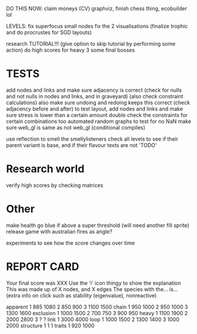 DO THIS NOW:
claim moneys
(CV) graphviz, finish chess thing, ecobuilder lol

LEVELS:
fix superfocus small nodes
fix the 2 visualisations (finalize trophic and do procrustes for SGD layouts)

research TUTORIAL!!! (give option to skip tutorial by performing some action)
do high scores for heavy 3
some final bosses

# TESTS
add nodes and links and make sure adjacency is correct (check for nulls and not nulls in nodes and links, and in graveyard) (also check constraint calculations)
also make sure undoing and redoing keeps this correct (check adjacency before and after)
to test layout, add nodes and links and make sure stress is lower than a certain amount
double check the constraints for certain combinations too
automated random graphs to test for no NaN
make sure web_gl is same as not web_gl (conditional compiles)

use reflection to smell the smellylisteners
check all levels to see if their parent variant is base, and if their flavour texts are not 'TODO'

# Research world
verify high scores by checking matrices

# Other
make health go blue if above a super threshold (will need another fill sprite)
release game with australian fires as angle?

experiments to see how the score changes over time

# REPORT CARD
Your final score was XXX
Use the 'i' icon thingy to show the explanation This was made up of X nodes, and X edges
The species with the... is...
(extra info on click such as stability (eigenvalue), nonreactive)




apparent
1 885 1080
2 850 900
3 1100 1500
chain
1 950 1000
2 950 1000
3 1300 1600
exclusion
1 1000 1500
2 700 750
3 900 950
heavy
1 1100 1900
2 2000 2800
3 ? ?
link
1 3000 4000
loop
1 1000 1500
2 1300 1400
3 1000 2000
structure
1 1 1
traits
1 920 1000
